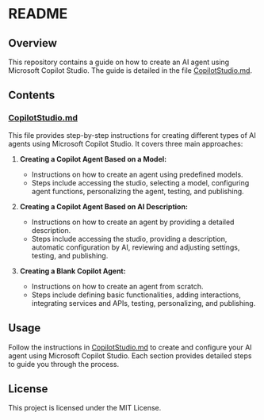 # README

## Overview

This repository contains a guide on how to create an AI agent using Microsoft Copilot Studio. The guide is detailed in the file [CopilotStudio.md](CopilotStudio.md).

## Contents

### [CopilotStudio.md](CopilotStudio.md)

This file provides step-by-step instructions for creating different types of AI agents using Microsoft Copilot Studio. It covers three main approaches:

1. **Creating a Copilot Agent Based on a Model:**
   - Instructions on how to create an agent using predefined models.
   - Steps include accessing the studio, selecting a model, configuring agent functions, personalizing the agent, testing, and publishing.

2. **Creating a Copilot Agent Based on AI Description:**
   - Instructions on how to create an agent by providing a detailed description.
   - Steps include accessing the studio, providing a description, automatic configuration by AI, reviewing and adjusting settings, testing, and publishing.

3. **Creating a Blank Copilot Agent:**
   - Instructions on how to create an agent from scratch.
   - Steps include defining basic functionalities, adding interactions, integrating services and APIs, testing, personalizing, and publishing.

## Usage

Follow the instructions in [CopilotStudio.md](CopilotStudio.md) to create and configure your AI agent using Microsoft Copilot Studio. Each section provides detailed steps to guide you through the process.

## License

This project is licensed under the MIT License.